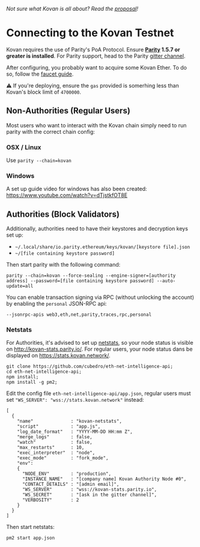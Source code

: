 *Not sure what Kovan is all about? Read the [proposal](https://github.com/kovan-testnet/proposal)!*

# Connecting to the Kovan Testnet

Kovan requires the use of Parity's PoA Protocol. Ensure **[Parity](https://github.com/ethcore/parity) 1.5.7 or greater is installed**. For Parity support, head to the Parity [gitter channel](https://gitter.im/ethcore/parity).

After configuring, you probably want to acquire some Kovan Ether. To do so, follow the [faucet guide](https://github.com/kovan-testnet/faucet).

⚠️  If you're deploying, ensure the `gas` provided is somerhing less than Kovan's block limit of `4700000`.

## Non-Authorities (Regular Users)

Most users who want to interact with the Kovan chain simply need to run parity with the correct chain config:

### OSX / Linux

Use `parity --chain=kovan`

### Windows

A set up guide video for windows has also been created: https://www.youtube.com/watch?v=dTjstkfOT8E

## Authorities (Block Validators)

Additionally, authorities need to have their keystores and decryption keys set up:

* `~/.local/share/io.parity.ethereum/keys/kovan/[keystore file].json`
* `~/[file containing keystore password]`

Then start parity with the following command:

```
parity --chain=kovan --force-sealing --engine-signer=[authority address] --password=[file containing keystore password] --auto-update=all
```

You can enable transaction signing via RPC (without unlocking the account) by enabling the `personal` JSON-RPC api:

```
--jsonrpc-apis web3,eth,net,parity,traces,rpc,personal
```

### Netstats 

For Authorities, it's advised to set up [netstats](https://github.com/cubedro/eth-net-intelligence-api), so your node status is visible on http://kovan-stats.parity.io/.
For regular users, your node status dans be displayed on https://stats.kovan.network/.

```
git clone https://github.com/cubedro/eth-net-intelligence-api;
cd eth-net-intelligence-api;
npm install;
npm install -g pm2;
```

Edit the config file `eth-net-intelligence-api/app.json`, regular users must set `"WS_SERVER": "wss://stats.kovan.network"` instead:

```
[
  {
    "name"              : "kovan-netstats",
    "script"            : "app.js",
    "log_date_format"   : "YYYY-MM-DD HH:mm Z",
    "merge_logs"        : false,
    "watch"             : false,
    "max_restarts"      : 10,
    "exec_interpreter"  : "node",
    "exec_mode"         : "fork_mode",
    "env":
    {
      "NODE_ENV"        : "production",
      "INSTANCE_NAME"   : "[company name] Kovan Authority Node #0",
      "CONTACT_DETAILS" : "[admin email]",
      "WS_SERVER"       : "wss://kovan-stats.parity.io",
      "WS_SECRET"       : "[ask in the gitter channel]",
      "VERBOSITY"       : 2
    }
  }
]
```


Then start netstats:

```
pm2 start app.json
```
